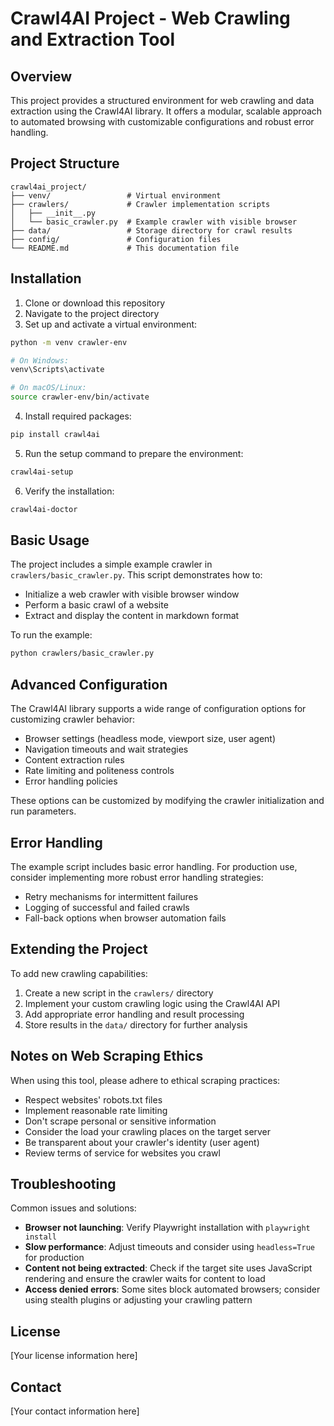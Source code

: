 # Crawl4AI Project - Web Crawling and Extraction Tool

## Overview

This project provides a structured environment for web crawling and data extraction using the Crawl4AI library. It offers a modular, scalable approach to automated browsing with customizable configurations and robust error handling.

## Project Structure

```
crawl4ai_project/
├── venv/                 # Virtual environment
├── crawlers/             # Crawler implementation scripts
│   ├── __init__.py
│   └── basic_crawler.py  # Example crawler with visible browser
├── data/                 # Storage directory for crawl results
├── config/               # Configuration files
└── README.md             # This documentation file
```

## Installation

1. Clone or download this repository
2. Navigate to the project directory
3. Set up and activate a virtual environment:

```bash
python -m venv crawler-env

# On Windows:
venv\Scripts\activate

# On macOS/Linux:
source crawler-env/bin/activate
```

4. Install required packages:

```bash
pip install crawl4ai
```

5. Run the setup command to prepare the environment:

```bash
crawl4ai-setup
```

6. Verify the installation:

```bash
crawl4ai-doctor
```

## Basic Usage

The project includes a simple example crawler in `crawlers/basic_crawler.py`. This script demonstrates how to:

- Initialize a web crawler with visible browser window
- Perform a basic crawl of a website
- Extract and display the content in markdown format

To run the example:

```bash
python crawlers/basic_crawler.py
```

## Advanced Configuration

The Crawl4AI library supports a wide range of configuration options for customizing crawler behavior:

- Browser settings (headless mode, viewport size, user agent)
- Navigation timeouts and wait strategies
- Content extraction rules
- Rate limiting and politeness controls
- Error handling policies

These options can be customized by modifying the crawler initialization and run parameters.

## Error Handling

The example script includes basic error handling. For production use, consider implementing more robust error handling strategies:

- Retry mechanisms for intermittent failures
- Logging of successful and failed crawls
- Fall-back options when browser automation fails

## Extending the Project

To add new crawling capabilities:

1. Create a new script in the `crawlers/` directory
2. Implement your custom crawling logic using the Crawl4AI API
3. Add appropriate error handling and result processing
4. Store results in the `data/` directory for further analysis

## Notes on Web Scraping Ethics

When using this tool, please adhere to ethical scraping practices:

- Respect websites' robots.txt files
- Implement reasonable rate limiting
- Don't scrape personal or sensitive information
- Consider the load your crawling places on the target server
- Be transparent about your crawler's identity (user agent)
- Review terms of service for websites you crawl

## Troubleshooting

Common issues and solutions:

- **Browser not launching**: Verify Playwright installation with `playwright install`
- **Slow performance**: Adjust timeouts and consider using `headless=True` for production
- **Content not being extracted**: Check if the target site uses JavaScript rendering and ensure the crawler waits for content to load
- **Access denied errors**: Some sites block automated browsers; consider using stealth plugins or adjusting your crawling pattern

## License

[Your license information here]

## Contact

[Your contact information here]